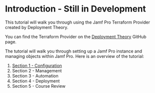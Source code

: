 # Introduction - Still in Development

This tutorial will walk you through using the Jamf Pro Terraform Provider created by Deployment Theory.

You can find the Terraform Provider on the [Deployment Theory](https://github.com/deploymenttheory/terraform-provider-jamfpro) GitHub page.

The tutorial will walk you through setting up a Jamf Pro instance and managing objects within Jamf Pro. Here is an overview of the tutorial:

1. [Section 1 - Configuration]()
2. Section 2 - Management
3. Section 3 - Automation
4. Section 4 - Deployment
5. Section 5 - Course Review
